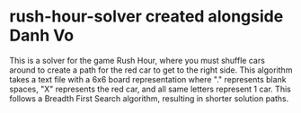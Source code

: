 # rush-hour-solver created alongside Danh Vo
This is a solver for the game Rush Hour, where you must shuffle cars around to create a path for the red car to get to the right side. This algorithm takes a text file with a 6x6 board representation where "." represents blank spaces, "X" represents the red car, and all same letters represent 1 car. This follows a Breadth First Search algorithm, resulting in shorter solution paths.
